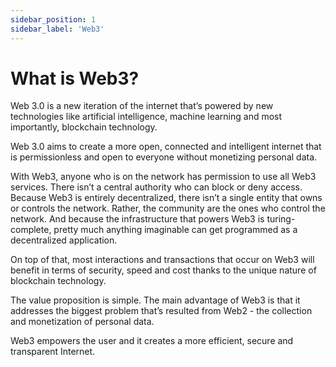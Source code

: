 ```yaml
---
sidebar_position: 1
sidebar_label: 'Web3'
---
```


# What is Web3?

Web 3.0 is a new iteration of the internet that’s powered by new technologies like artificial intelligence, machine learning and most importantly, blockchain technology. 

Web 3.0 aims to create a more open, connected and intelligent internet that is permissionless and open to everyone without monetizing personal data.

With Web3, anyone who is on the network has permission to use all Web3 services. There isn’t a central authority who can block or deny access. Because Web3 is entirely decentralized, there isn’t a single entity that owns or controls the network. Rather, the community are the ones who control the network. And because the infrastructure that powers Web3 is turing-complete, pretty much anything imaginable can get programmed as a decentralized application. 

On top of that, most interactions and transactions that occur on Web3 will benefit in terms of security, speed and cost thanks to the unique nature of blockchain technology.

The value proposition is simple. The main advantage of Web3 is that it addresses the biggest problem that’s resulted from Web2 - the collection and monetization of personal data. 

Web3 empowers the user and it creates a more efficient, secure and transparent Internet.
